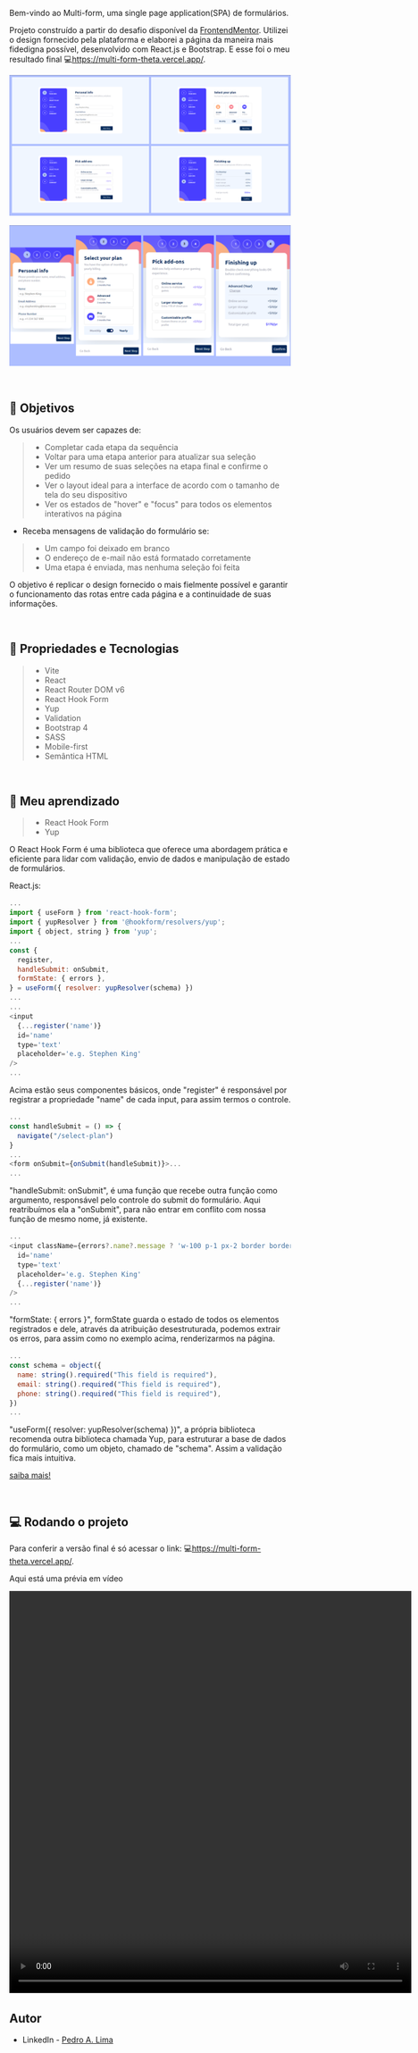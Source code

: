 Bem-vindo ao Multi-form, uma single page application(SPA) de formulários.

Projeto construído a partir do desafio disponível da [FrontendMentor](https://www.frontendmentor.io/challenges/multistep-form-YVAnSdqQBJ). Utilizei o design fornecido pela plataforma e elaborei a página da maneira mais fidedigna possível, desenvolvido com React.js e Bootstrap. E esse foi o meu resultado final 💻<https://multi-form-theta.vercel.app/>.

![#](./public/Frame-1.png)

![#](./public/Frame-2.png)

</br>

## 🎯 Objetivos

Os usuários devem ser capazes de:

> - Completar cada etapa da sequência
> - Voltar para uma etapa anterior para atualizar sua seleção
> - Ver um resumo de suas seleções na etapa final e confirme o pedido
> - Ver o layout ideal para a interface de acordo com o tamanho de tela do seu dispositivo
> - Ver os estados de "hover" e "focus" para todos os elementos interativos na página
- Receba mensagens de validação do formulário se:
> - Um campo foi deixado em branco
> - O endereço de e-mail não está formatado corretamente
> - Uma etapa é enviada, mas nenhuma seleção foi feita

O objetivo é replicar o design fornecido o mais fielmente possível e garantir o funcionamento das rotas entre cada página e a continuidade de suas informações.

</br>

## 🔧 Propriedades e Tecnologias

> - Vite
> - React
> - React Router DOM v6
> - React Hook Form
> - Yup
> - Validation
> - Bootstrap 4
> - SASS
> - Mobile-first
> - Semântica HTML

</br>

## 🧠 Meu aprendizado

> - React Hook Form
> - Yup

O React Hook Form é uma biblioteca que oferece uma abordagem prática e eficiente para lidar com validação, envio de dados e manipulação de estado de formulários.

React.js:
```js
...
import { useForm } from 'react-hook-form';
import { yupResolver } from '@hookform/resolvers/yup';
import { object, string } from 'yup';
...
const {
  register,
  handleSubmit: onSubmit,
  formState: { errors },
} = useForm({ resolver: yupResolver(schema) })
...
...
<input
  {...register('name')} 
  id='name'
  type='text'
  placeholder='e.g. Stephen King'
/>
...
```

Acima estão seus componentes básicos, onde "register" é responsável por registrar a propriedade "name" de cada input, para assim termos o controle.

```js
...
const handleSubmit = () => {
  navigate("/select-plan")
}
...
<form onSubmit={onSubmit(handleSubmit)}>...
...
```

"handleSubmit: onSubmit", é uma função que recebe outra função como argumento, responsável pelo controle do submit do formulário. Aqui reatribuímos ela a "onSubmit", para não entrar em conflito com nossa função de mesmo nome, já existente.

```js
...
<input className={errors?.name?.message ? 'w-100 p-1 px-2 border border-danger rounded' : 'w-100 border rounded p-1 px-2'}
  id='name'
  type='text'
  placeholder='e.g. Stephen King'
  {...register('name')}
/>
...
```

"formState: { errors }", formState guarda o estado de todos os elementos registrados e dele, através da atribuição desestruturada, podemos extrair os erros, para assim como no exemplo acima, renderizarmos na página.

```js
...
const schema = object({
  name: string().required("This field is required"),
  email: string().required("This field is required"),
  phone: string().required("This field is required"),
})
...
```

"useForm({ resolver: yupResolver(schema) })", a própria biblioteca recomenda outra biblioteca chamada Yup, para estruturar a base de dados do formulário, como um objeto, chamado de "schema". Assim a validação fica mais intuitiva.

[saiba mais!](https://react-hook-form.com/get-started)

</br>

## 💻 Rodando o projeto

Para conferir a versão final é só acessar o link: 💻<https://multi-form-theta.vercel.app/>.

Aqui está uma prévia em vídeo

<video src="./public/preview.mp4" width="720" height="720" controls>
  Video not supported
</video>

</br>

## Autor

- LinkedIn - [Pedro A. Lima](https://www.linkedin.com/in/pedroalima6/)
